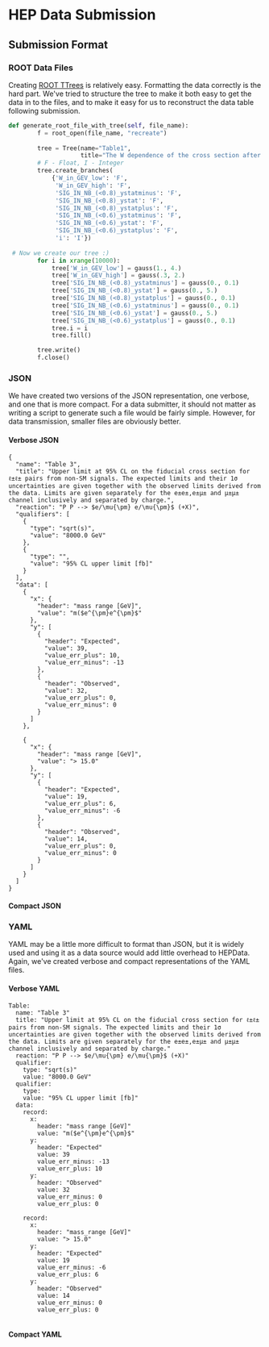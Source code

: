 # HEP Data Submission

## Submission Format

### ROOT Data Files

Creating [ROOT TTrees](https://root.cern.ch/root/html/TTree.html) is relatively easy. Formatting the data correctly is the hard part. We've tried to structure the tree to make it both easy to get the data in to the files, and to make it easy for us to reconstruct the data table following submission.

```python
def generate_root_file_with_tree(self, file_name):
        f = root_open(file_name, "recreate")
		
        tree = Tree(name="Table1",
                    title="The W dependence of the cross section after integrating..")
        # F - Float, I - Integer
        tree.create_branches(
            {'W_in_GEV_low': 'F',
             'W_in_GEV_high': 'F',
             'SIG_IN_NB_(<0.8)_ystatminus': 'F',
             'SIG_IN_NB_(<0.8)_ystat': 'F',
             'SIG_IN_NB_(<0.8)_ystatplus': 'F',
             'SIG_IN_NB_(<0.6)_ystatminus': 'F',
             'SIG_IN_NB_(<0.6)_ystat': 'F',
             'SIG_IN_NB_(<0.6)_ystatplus': 'F',
             'i': 'I'})
	 
 # Now we create our tree :)
        for i in xrange(10000):
            tree['W_in_GEV_low'] = gauss(1., 4.)
            tree['W_in_GEV_high'] = gauss(.3, 2.)
            tree['SIG_IN_NB_(<0.8)_ystatminus'] = gauss(0., 0.1)
            tree['SIG_IN_NB_(<0.8)_ystat'] = gauss(0., 5.)
            tree['SIG_IN_NB_(<0.8)_ystatplus'] = gauss(0., 0.1)
            tree['SIG_IN_NB_(<0.6)_ystatminus'] = gauss(0., 0.1)
            tree['SIG_IN_NB_(<0.6)_ystat'] = gauss(0., 5.)
            tree['SIG_IN_NB_(<0.6)_ystatplus'] = gauss(0., 0.1)
            tree.i = i
            tree.fill()

        tree.write()
        f.close()

```

### JSON

We have created two versions of the JSON representation, one verbose, and one that is more compact. For a data submitter, it should not matter as writing a script to generate such a file would be fairly simple. However, for data transmission, smaller files are obviously better. 

#### Verbose JSON

```
{
  "name": "Table 3",
  "title": "Upper limit at 95% CL on the fiducial cross section for ℓ±ℓ± pairs from non-SM signals. The expected limits and their 1σ uncertainties are given together with the observed limits derived from the data. Limits are given separately for the e±e±,e±μ± and μ±μ± channel inclusively and separated by charge.",
  "reaction": "P P --> $e/\mu{\pm} e/\mu{\pm}$ (+X)",
  "qualifiers": [
    {
      "type": "sqrt(s)",
      "value": "8000.0 GeV"
    },
    {
      "type": "",
      "value": "95% CL upper limit [fb]"
    }
  ],
  "data": [
    {
      "x": {
        "header": "mass range [GeV]",
        "value": "m($e^{\pm}e^{\pm}$"
      },
      "y": [
        {
          "header": "Expected",
          "value": 39,
          "value_err_plus": 10,
          "value_err_minus": -13
        },
        {
          "header": "Observed",
          "value": 32,
          "value_err_plus": 0,
          "value_err_minus": 0
        }
      ]
    },

    {
      "x": {
        "header": "mass range [GeV]",
        "value": "> 15.0"
      },
      "y": [
        {
          "header": "Expected",
          "value": 19,
          "value_err_plus": 6,
          "value_err_minus": -6
        },
        {
          "header": "Observed",
          "value": 14,
          "value_err_plus": 0,
          "value_err_minus": 0
        }
      ]
    }
  ]
}
```

#### Compact JSON

### YAML

YAML may be a little more difficult to format than JSON, but it is widely used and using it as a data source would add little overhead to HEPData. Again, we've created verbose and compact representations of the YAML files.

#### Verbose YAML

```
Table:
  name: "Table 3"
  title: "Upper limit at 95% CL on the fiducial cross section for ℓ±ℓ± pairs from non-SM signals. The expected limits and their 1σ uncertainties are given together with the observed limits derived from the data. Limits are given separately for the e±e±,e±μ± and μ±μ± channel inclusively and separated by charge."
  reaction: "P P --> $e/\mu{\pm} e/\mu{\pm}$ (+X)"
  qualifier: 
    type: "sqrt(s)"
    value: "8000.0 GeV"
  qualifier: 
    type: 
    value: "95% CL upper limit [fb]"
  data:
    record:
      x: 
        header: "mass range [GeV]"
        value: "m($e^{\pm}e^{\pm}$"
      y:
        header: "Expected"
        value: 39
        value_err_minus: -13
        value_err_plus: 10     
      y:
        header: "Observed"
        value: 32
        value_err_minus: 0
        value_err_plus: 0     

    record:
      x:
        header: "mass_range [GeV]"
        value: "> 15.0"
      y:
        header: "Expected"
        value: 19
        value_err_minus: -6
        value_err_plus: 6   
      y:
        header: "Observed"
        value: 14
        value_err_minus: 0
        value_err_plus: 0     
        
```

#### Compact YAML